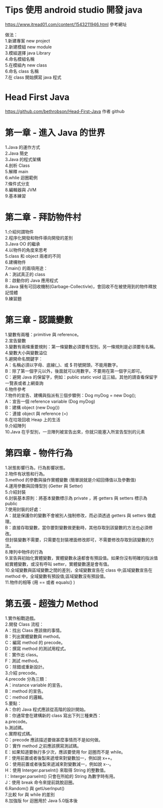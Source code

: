 # Tips 使用 android studio 開發 java
https://www.itread01.com/content/1543211946.html 參考網址<br>

做法：<br>
1.新建專案 new project<br>
2.新建模組 new module<br>
3.模組選擇 java Library<br>
4.命名模組名稱<br>
5.在模組內 new class<br>
6.命名 class 名稱<br>
7.在 class 開始撰寫 java 程式<br>

# Head First Java
https://github.com/bethrobson/Head-First-Java 作者 github<br>

# 第一章 - 進入 Java 的世界
1.Java 的運作方式<br>
2.Java 簡史<br>
3.Java 的程式架構<br>
4.剖析 Class<br>
5.解釋 main<br>
6.whlie 迴圈範例<br>
7.條件式分支<br>
8.編輯器與 JVM<br>
9.基本練習<br>

# 第二章 - 拜訪物件村
1.介紹何謂物件<br>
2.程序化開發和物件導向開發的差別<br>
3.Java OO 的繼承<br>
4.以物件的角度來思考<br>
5.class 和 object 兩者的不同<br>
6.建構物件<br>
7.main() 的兩項用途：<br>
A：測試真正的 class<br>
B：啟動你的 Java 應用程式<br>
8.Java 擁有可回收機制(Garbage-Collectivle)，會回收不在被使用到的物件釋放記憶體<br>
9.練習題<br>

# 第三章 - 認識變數
1.變數有兩種：primitive 與 reference。<br>
2.宣告變數<br>
3.變數有兩條重要規則：第一條變數必須要有型別。另一條規則是必須要有名稱。<br>
4.變數大小與變數溢位<br>
5.避開命名關鍵字：<br>
A：名稱必須以字母、底線(_)、或 $ 符號開頭，不能用數字。<br>
B：除了第一個字元以外，後面就可以用數字。不要用在第一個字元即可。<br>
C：避開 Java 的保留字，例如：public static void 這三組。其他的請查看保留字一覽表或者上網查詢<br>
6.物件參考<br>
7.物件的宣告、建構與指派有三個步驟例：Dog myDog = new Dog();<br>
A：宣告一個 reference variable (Dog myDog)<br>
B：建構 object (new Dog())<br>
C：連接 object 與 reference (=)<br>
8.在垃圾回收 Heap 上的生活<br>
9.介紹陣列<br>
10.Java 在乎型別，一旦陣列被宣告出來，你就只能塞入所宣告型別的元素<br>

# 第四章 - 物件行為
1.狀態影響行為，行為影響狀態。<br>
2.物件有狀態和行為。<br>
3.method 的參數與操作實體變數 (簡單說就是介紹回傳值以及參數值)<br>
4.運用參數與回傳型別 (Getter 與 Setter)<br>
5.介紹封裝<br>
6.封裝基本原則：將基本變數標示為 private ，將 getters 與 setters 標示為 public<br>
7.使用封裝的好處：<br>
A：就是保護你的變數不會被別人強制修改，而必須透過 getters 與 setters 做處理。<br>
B：直接存取變數，當你要對變數做更動時，其他存取到該變數的方法也必須修改。<br>
但封裝變數不需要，只需要在封裝裡面修改即可，不需要修改存取到該變數的方法。<br>
8.陣列中物件的行為<br>
9.宣告與初始化實體變數，實體變數永遠都會有預設值。如果你沒有明確的指派值給實體變數，或沒有呼叫 setter，實體變數還是會有值。<br>
10.全域變數與區域變數之間的差別，全域變數宣告在 class 中;區域變數宣告在 method 中，全域變數有預設值;區域變數沒有預設值。<br>
11.物件的相等 (用 == 或者 equals() )<br>

# 第五張 - 超強力 Method
1.實作船戰遊戲。<br>
2.開發 Class 流程：<br>
A：找出 Class 應該做的事情。<br>
B：列出實體變數與 method。<br>
C：編寫 method 的 precode。<br>
D：撰寫 method 的測試用程式。<br>
E：實作出 class。<br>
F：測試 method。<br>
G：除錯或重新設計。<br>
3.介紹 precode。<br>
4.precode 分為三類：<br>
A：instance variable 的宣告。<br>
B：method 的宣告。<br>
C：method 的邏輯。<br>
5.要點：<br>
A：你的 Java 程式應該從高階的設計開始。<br>
B：你通常會在建構新的 class 寫出下列三種東西：<br>
a.precode。<br>
b.測試碼。<br>
c.實際程式碼。<br>
C：precode 應該描述要做甚麼事情而不是如何做。<br>
D：實作 method 之前應該撰寫測試碼。<br>
E：如果知道要執行多少次，應該要使用 for 迴圈而不是 while。<br>
F：使用前置或者後製來遞增來對變數加一，例如說 x++。<br>
G：使用前置或者後製來遞減來對變數減一，例如說 x--。<br>
H：使用 Interger.parseInt() 來取得 String 的整數值。<br>
I：Interger.parseInt() 只會在所給的 String 為數字時有用。<br>
J：使用 break 命令來提前跳脫迴圈。<br>
6.Random() 與 getUserInput()<br>
7.比較 for 與 while 的差別<br>
8.加強版 for 迴圈用於 Java 5.0版本後<br>
